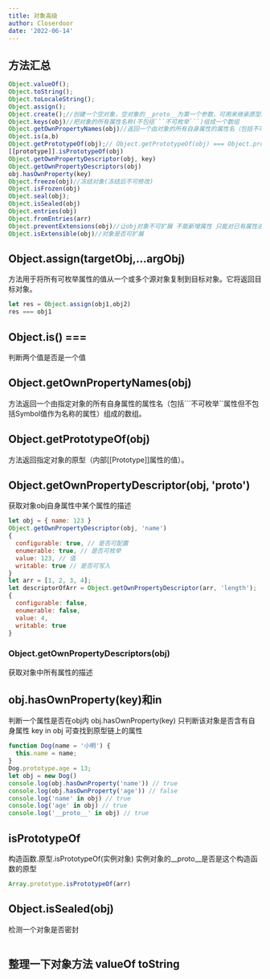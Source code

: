 ```yaml
---
title: 对象高级
author: Closerdoor
date: '2022-06-14'
---
```


## 方法汇总
```js
Object.valueOf();
Object.toString();
Object.toLocaleString();
Object.assign();
Object.create();//创建一个空对象，空对象的__proto__为第一个参数，可用来继承原型。是浅拷贝，改变了第一个参数后，值也会相应改变
Object.keys(obj)//把对象的所有属性名称(不包括```不可枚举```)组成一个数组
Object.getOwnPropertyNames(obj)//返回一个由对象的所有自身属性的属性名（包括不可枚举属性(length)但不包括Symbol值作为名称的属性）组成的数组。
Object.is(a,b)
Object.getPrototypeOf(obj);// Object.getPrototypeOf(obj) === Object.prototype
[[prototype]].isPrototypeOf(obj)
Object.getOwnPropertyDescriptor(obj, key)
Object.getOwnPropertyDescriptors(obj)
obj.hasOwnProperty(key)
Object.freeze(obj)//冻结对象(冻结后不可修改)
Object.isFrozen(obj)
Object.seal(obj);
Object.isSealed(obj)
Object.entries(obj)
Object.fromEntries(arr)
Object.preventExtensions(obj)//让obj对象不可扩展 不能新增属性 只能对已有属性进行操作
Object.isExtensible(obj)//对象是否可扩展 
```
## Object.assign(targetObj,...argObj)
方法用于将所有可枚举属性的值从一个或多个源对象复制到目标对象。它将返回目标对象。
```js
let res = Object.assign(obj1,obj2)
res === obj1
```
## Object.is()  ===
判断两个值是否是一个值
## Object.getOwnPropertyNames(obj)
方法返回一个由指定对象的所有自身属性的属性名（包括```不可枚举``属性但不包括Symbol值作为名称的属性）组成的数组。
## Object.getPrototypeOf(obj)
方法返回指定对象的原型（内部[[Prototype]]属性的值）。
## Object.getOwnPropertyDescriptor(obj, '__proto__')
获取对象obj自身属性中某个属性的描述
```js
let obj = { name: 123 }
Object.getOwnPropertyDescriptor(obj, 'name')
{
  configurable: true, // 是否可配置
  enumerable: true, // 是否可枚举
  value: 123, // 值
  writable: true // 是否可写入
}
let arr = [1, 2, 3, 4];
let descriptorOfArr = Object.getOwnPropertyDescriptor(arr, 'length');
{
  configurable: false,
  enumerable: false,
  value: 4,
  writable: true
}
```
### Object.getOwnPropertyDescriptors(obj)
获取对象中所有属性的描述
## obj.hasOwnProperty(key)和in
判断一个属性是否在obj内
obj.hasOwnProperty(key)  只判断该对象是否含有自身属性
key in obj  可查找到原型链上的属性
```js
function Dog(name = '小明') {
  this.name = name;
}
Dog.prototype.age = 13;
let obj = new Dog()
console.log(obj.hasOwnProperty('name')) // true
console.log(obj.hasOwnProperty('age')) // false
console.log('name' in obj) // true
console.log('age' in obj) // true
console.log('__proto__' in obj) // true
```
## isPrototypeOf
构造函数.原型.isPrototypeOf(实例对象)
实例对象的__proto__是否是这个构造函数的原型
```js
Array.prototype.isPrototypeOf(arr)
```

## Object.isSealed(obj)
检测一个对象是否密封
```js

```
## 整理一下对象方法 valueOf toString 